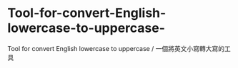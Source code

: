 # Tool-for-convert-English-lowercase-to-uppercase-
Tool for convert English lowercase to uppercase / 一個將英文小寫轉大寫的工具
